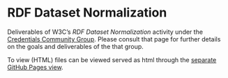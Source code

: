 # RDF Dataset Normalization

Deliverables of W3C’s *RDF Dataset Normalization* activity under the [Credentials Community Group](https://www.w3.org/community/credentials/). Please consult that page for further details on the goals and deliverables of the that group.

To view (HTML) files can be viewed served as html through the [separate GitHub Pages view](http://json-ld.github.io/normalization/).

